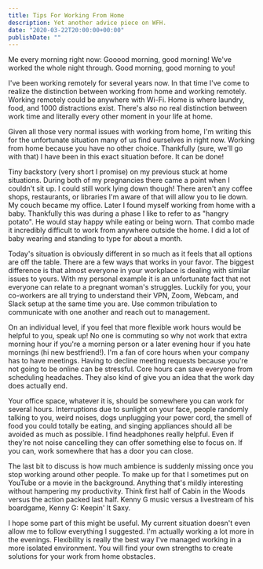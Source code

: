 ```yaml
---
title: Tips For Working From Home
description: Yet another advice piece on WFH.
date: "2020-03-22T20:00:00+00:00"
publishDate: ""
---
```


Me every morning right now: Gooood morning, good morning! We've worked the whole night through. Good morning, good morning to you!

<!--more-->

I've been working remotely for several years now. In that time I've come to realize the distinction between working from home and working remotely. Working remotely could be anywhere with Wi-Fi. Home is where laundry, food, and 1000 distractions exist. There's also no real distinction between work time and literally every other moment in your life at home. 

Given all those very normal issues with working from home, I'm writing this for the unfortunate situation many of us find ourselves in right now. Working from home because you have no other choice. Thankfully (sure, we'll go with that) I have been in this exact situation before. It can be done!

Tiny backstory (very short I promise) on my previous stuck at home situations. During both of my pregnancies there came a point when I couldn't sit up. I could still work lying down though! There aren't any coffee shops, restaurants, or libraries I'm aware of that will allow you to lie down. My couch became my office. Later I found myself working from home with a baby. Thankfully this was during a phase I like to refer to as "hangry potato". He would stay happy while eating or being worn. That combo made it incredibly difficult to work from anywhere outside the home. I did a lot of baby wearing and standing to type for about a month.

Today's situation is obviously different in so much as it feels that all options are off the table. There are a few ways that works in your favor. The biggest difference is that almost everyone in your workplace is dealing with similar issues to yours. With my personal example it is an unfortunate fact that not everyone can relate to a pregnant woman's struggles. Luckily for you, your co-workers are all trying to understand their VPN, Zoom, Webcam, and Slack setup at the same time you are. Use common tribulation to communicate with one another and reach out to management.

On an individual level, if you feel that more flexible work hours would be helpful to you, speak up! No one is commuting so why not work that extra morning hour if you're a morning person or a later evening hour if you hate mornings (hi new bestfriend!). I'm a fan of core hours when your company has to have meetings. Having to decline meeting requests because you're not going to be online can be stressful. Core hours can save everyone from scheduling headaches. They also kind of give you an idea that the work day does actually end.

Your office space, whatever it is, should be somewhere you can work for several hours. Interruptions due to sunlight on your face, people randomly talking to you, weird noises, dogs unplugging your power cord, the smell of food you could totally be eating, and singing appliances should all be avoided as much as possible. I find headphones really helpful. Even if they're not noise cancelling they can offer something else to focus on. If you can, work somewhere that has a door you can close.

The last bit to discuss is how much ambience is suddenly missing once you stop working around other people. To make up for that I sometimes put on YouTube or a movie in the background. Anything that's mildly interesting without hampering my productivity. Think first half of Cabin in the Woods versus the action packed last half. Kenny G music versus a livestream of his boardgame, Kenny G: Keepin' It Saxy. 

I hope some part of this might be useful. My current situation doesn't even allow me to follow everything I suggested. I'm actually working a lot more in the evenings. Flexibility is really the best way I've managed working in a more isolated environment. You will find your own strengths to create solutions for your work from home obstacles.

